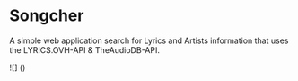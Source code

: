 # Songcher
A simple web application search for Lyrics and Artists information that uses the LYRICS.OVH-API &amp; TheAudioDB-API. 

![] ()
